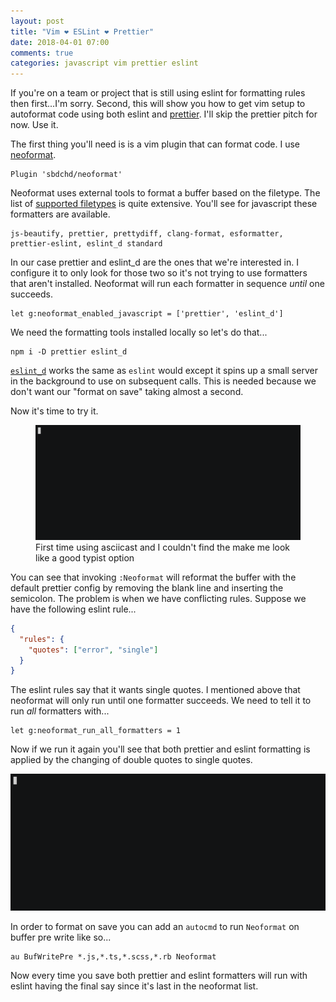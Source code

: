 ```yaml
---
layout: post
title: "Vim ❤️ ESLint ❤️ Prettier"
date: 2018-04-01 07:00
comments: true
categories: javascript vim prettier eslint
---
```


If you're on a team or project that is still using eslint for formatting rules then first...I'm sorry.
Second, this will show you how to get vim setup to autoformat code using both eslint and
[prettier](https://prettier.io/). I'll skip the prettier pitch for now. Use it.

The first thing you'll need is is a vim plugin that can format code. I use
[neoformat](https://github.com/sbdchd/neoformat).

``` vimscript
Plugin 'sbdchd/neoformat'
```

Neoformat uses external tools to format a buffer based on the filetype. The list of
[supported filetypes](https://github.com/sbdchd/neoformat#supported-filetypes) is quite extensive.
You'll see for javascript these formatters are available.

    js-beautify, prettier, prettydiff, clang-format, esformatter, prettier-eslint, eslint_d standard

In our case prettier and eslint_d are the ones that we're interested in. I configure it to only look
for those two so it's not trying to use formatters that aren't installed. Neoformat will run each
formatter in sequence _until_ one succeeds.

``` vimscript
let g:neoformat_enabled_javascript = ['prettier', 'eslint_d']
```

We need the formatting tools installed locally so let's do that...

    npm i -D prettier eslint_d

[`eslint_d`](https://github.com/mantoni/eslint_d.js) works the same as `eslint` would except it
spins up a small server in the background to use on subsequent calls. This is needed because we
don't want our "format on save" taking almost a second.

Now it's time to try it.

<figure class="full">
  <img src="/images/vim_prettier_eslint/prettier.gif">
  <figcaption>First time using asciicast and I couldn't find the make me look like a good typist option</figcaption>
</figure>


You can see that invoking `:Neoformat` will reformat the buffer with the default prettier config by
removing the blank line and inserting the semicolon. The problem is when we have conflicting rules.
Suppose we have the following eslint rule...

``` json
{
  "rules": {
    "quotes": ["error", "single"]
  }
}
```

The eslint rules say that it wants single quotes.  I mentioned above that neoformat will only run 
until one formatter succeeds. We need to tell it to run _all_ formatters with...

``` vimscript
let g:neoformat_run_all_formatters = 1
```

Now if we run it again you'll see that both prettier and eslint formatting is applied by the
changing of double quotes to single quotes.

![eslint](/images/vim_prettier_eslint/eslint.gif)

In order to format on save you can add an `autocmd` to run `Neoformat` on buffer pre write like
so...

``` vimscript
au BufWritePre *.js,*.ts,*.scss,*.rb Neoformat
````

Now every time you save both prettier and eslint formatters will run with eslint having the final
say since it's last in the neoformat list.


